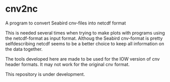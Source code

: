 cnv2nc
======

A program to convert Seabird cnv-files into netcdf format

This is needed several times when trying to make plots with programs using the netcdf-format as input format. Althoug the Seabird cnv-format is pretty selfdescribing netcdf seems to be a better choice to keep all information on the data together.

The tools developed here are made to be used for the IOW version of cnv header formats. It may not work for the original cnv format. 

This repository is under development. 
